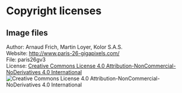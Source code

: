 # Copyright licenses

## Image files

Author: Arnaud Frich, Martin Loyer, Kolor S.A.S.<br/>
Website: http://www.paris-26-gigapixels.com/<br/>
File: paris26gv3<br/>
License: [Creative Commons License 4.0 Attribution-NonCommercial-NoDerivatives 4.0 International](https://creativecommons.org/licenses/by-nc-nd/4.0/)<br/>
![Creative Commons License 4.0 Attribution-NonCommercial-NoDerivatives 4.0 International](https://i.creativecommons.org/l/by-nc-nd/3.0/nl/88x31.png)<br/>
